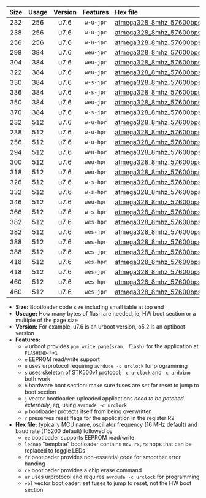 |Size|Usage|Version|Features|Hex file|
|:-:|:-:|:-:|:-:|:--|
|232|256|u7.6|`w-u-jpr`|[atmega328_8mhz_57600bps_ur_vbl.hex](https://raw.githubusercontent.com/stefanrueger/urboot/main//atmega328_8mhz_57600bps_ur_vbl.hex)|
|238|256|u7.6|`w-u-jpr`|[atmega328_8mhz_57600bps_lednop_ur_vbl.hex](https://raw.githubusercontent.com/stefanrueger/urboot/main//atmega328_8mhz_57600bps_lednop_ur_vbl.hex)|
|256|256|u7.6|`w-u-jpr`|[atmega328_8mhz_57600bps_lednop_fr_ur_vbl.hex](https://raw.githubusercontent.com/stefanrueger/urboot/main//atmega328_8mhz_57600bps_lednop_fr_ur_vbl.hex)|
|298|384|u7.6|`weu-jpr`|[atmega328_8mhz_57600bps_ee_ur_vbl.hex](https://raw.githubusercontent.com/stefanrueger/urboot/main//atmega328_8mhz_57600bps_ee_ur_vbl.hex)|
|304|384|u7.6|`weu-jpr`|[atmega328_8mhz_57600bps_ee_lednop_ur_vbl.hex](https://raw.githubusercontent.com/stefanrueger/urboot/main//atmega328_8mhz_57600bps_ee_lednop_ur_vbl.hex)|
|322|384|u7.6|`weu-jpr`|[atmega328_8mhz_57600bps_ee_lednop_fr_ur_vbl.hex](https://raw.githubusercontent.com/stefanrueger/urboot/main//atmega328_8mhz_57600bps_ee_lednop_fr_ur_vbl.hex)|
|330|384|u7.6|`w-s-jpr`|[atmega328_8mhz_57600bps_vbl.hex](https://raw.githubusercontent.com/stefanrueger/urboot/main//atmega328_8mhz_57600bps_vbl.hex)|
|336|384|u7.6|`w-s-jpr`|[atmega328_8mhz_57600bps_lednop_vbl.hex](https://raw.githubusercontent.com/stefanrueger/urboot/main//atmega328_8mhz_57600bps_lednop_vbl.hex)|
|350|384|u7.6|`weu-jpr`|[atmega328_8mhz_57600bps_ee_lednop_fr_ce_ur_vbl.hex](https://raw.githubusercontent.com/stefanrueger/urboot/main//atmega328_8mhz_57600bps_ee_lednop_fr_ce_ur_vbl.hex)|
|370|384|u7.6|`w-s-jpr`|[atmega328_8mhz_57600bps_lednop_fr_vbl.hex](https://raw.githubusercontent.com/stefanrueger/urboot/main//atmega328_8mhz_57600bps_lednop_fr_vbl.hex)|
|232|512|u7.6|`w-u-hpr`|[atmega328_8mhz_57600bps_ur.hex](https://raw.githubusercontent.com/stefanrueger/urboot/main//atmega328_8mhz_57600bps_ur.hex)|
|238|512|u7.6|`w-u-hpr`|[atmega328_8mhz_57600bps_lednop_ur.hex](https://raw.githubusercontent.com/stefanrueger/urboot/main//atmega328_8mhz_57600bps_lednop_ur.hex)|
|256|512|u7.6|`w-u-hpr`|[atmega328_8mhz_57600bps_lednop_fr_ur.hex](https://raw.githubusercontent.com/stefanrueger/urboot/main//atmega328_8mhz_57600bps_lednop_fr_ur.hex)|
|294|512|u7.6|`weu-hpr`|[atmega328_8mhz_57600bps_ee_ur.hex](https://raw.githubusercontent.com/stefanrueger/urboot/main//atmega328_8mhz_57600bps_ee_ur.hex)|
|300|512|u7.6|`weu-hpr`|[atmega328_8mhz_57600bps_ee_lednop_ur.hex](https://raw.githubusercontent.com/stefanrueger/urboot/main//atmega328_8mhz_57600bps_ee_lednop_ur.hex)|
|318|512|u7.6|`weu-hpr`|[atmega328_8mhz_57600bps_ee_lednop_fr_ur.hex](https://raw.githubusercontent.com/stefanrueger/urboot/main//atmega328_8mhz_57600bps_ee_lednop_fr_ur.hex)|
|326|512|u7.6|`w-s-hpr`|[atmega328_8mhz_57600bps.hex](https://raw.githubusercontent.com/stefanrueger/urboot/main//atmega328_8mhz_57600bps.hex)|
|332|512|u7.6|`w-s-hpr`|[atmega328_8mhz_57600bps_lednop.hex](https://raw.githubusercontent.com/stefanrueger/urboot/main//atmega328_8mhz_57600bps_lednop.hex)|
|346|512|u7.6|`weu-hpr`|[atmega328_8mhz_57600bps_ee_lednop_fr_ce_ur.hex](https://raw.githubusercontent.com/stefanrueger/urboot/main//atmega328_8mhz_57600bps_ee_lednop_fr_ce_ur.hex)|
|366|512|u7.6|`w-s-hpr`|[atmega328_8mhz_57600bps_lednop_fr.hex](https://raw.githubusercontent.com/stefanrueger/urboot/main//atmega328_8mhz_57600bps_lednop_fr.hex)|
|382|512|u7.6|`wes-hpr`|[atmega328_8mhz_57600bps_ee.hex](https://raw.githubusercontent.com/stefanrueger/urboot/main//atmega328_8mhz_57600bps_ee.hex)|
|382|512|u7.6|`wes-jpr`|[atmega328_8mhz_57600bps_ee_vbl.hex](https://raw.githubusercontent.com/stefanrueger/urboot/main//atmega328_8mhz_57600bps_ee_vbl.hex)|
|388|512|u7.6|`wes-hpr`|[atmega328_8mhz_57600bps_ee_lednop.hex](https://raw.githubusercontent.com/stefanrueger/urboot/main//atmega328_8mhz_57600bps_ee_lednop.hex)|
|388|512|u7.6|`wes-jpr`|[atmega328_8mhz_57600bps_ee_lednop_vbl.hex](https://raw.githubusercontent.com/stefanrueger/urboot/main//atmega328_8mhz_57600bps_ee_lednop_vbl.hex)|
|418|512|u7.6|`wes-hpr`|[atmega328_8mhz_57600bps_ee_lednop_fr.hex](https://raw.githubusercontent.com/stefanrueger/urboot/main//atmega328_8mhz_57600bps_ee_lednop_fr.hex)|
|418|512|u7.6|`wes-jpr`|[atmega328_8mhz_57600bps_ee_lednop_fr_vbl.hex](https://raw.githubusercontent.com/stefanrueger/urboot/main//atmega328_8mhz_57600bps_ee_lednop_fr_vbl.hex)|
|460|512|u7.6|`wes-hpr`|[atmega328_8mhz_57600bps_ee_lednop_fr_ce.hex](https://raw.githubusercontent.com/stefanrueger/urboot/main//atmega328_8mhz_57600bps_ee_lednop_fr_ce.hex)|
|460|512|u7.6|`wes-jpr`|[atmega328_8mhz_57600bps_ee_lednop_fr_ce_vbl.hex](https://raw.githubusercontent.com/stefanrueger/urboot/main//atmega328_8mhz_57600bps_ee_lednop_fr_ce_vbl.hex)|

- **Size:** Bootloader code size including small table at top end
- **Useage:** How many bytes of flash are needed, ie, HW boot section or a multiple of the page size
- **Version:** For example, u7.6 is an urboot version, o5.2 is an optiboot version
- **Features:**
  + `w` urboot provides `pgm_write_page(sram, flash)` for the application at `FLASHEND-4+1`
  + `e` EEPROM read/write support
  + `u` uses urprotocol requiring `avrdude -c urclock` for programming
  + `s` uses skeleton of STK500v1 protocol; `-c urclock` and `-c arduino` both work
  + `h` hardware boot section: make sure fuses are set for reset to jump to boot section
  + `j` vector bootloader: uploaded applications *need to be patched externally*, eg, using `avrdude -c urclock`
  + `p` bootloader protects itself from being overwritten
  + `r` preserves reset flags for the application in the register R2
- **Hex file:** typically MCU name, oscillator frequency (16 MHz default) and baud rate (115200 default) followed by
  + `ee` bootloader supports EEPROM read/write
  + `lednop` "template" bootloader contains `mov rx,rx` nops that can be replaced to toggle LEDs
  + `fr` bootloader provides non-essential code for smoother error handing
  + `ce` bootloader provides a chip erase command
  + `ur` uses urprotocol and requires `avrdude -c urclock` for programming
  + `vbl` vector bootloader: set fuses to jump to reset, not the HW boot section
